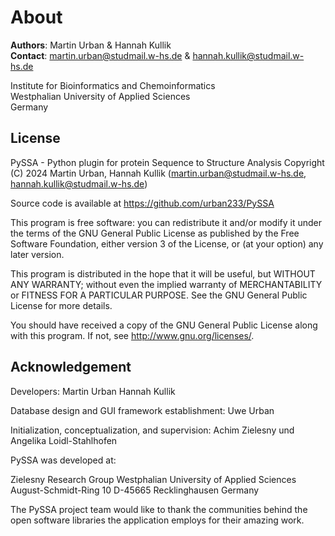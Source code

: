 # About
**Authors**: Martin Urban & Hannah Kullik <br>
**Contact**: martin.urban@studmail.w-hs.de & hannah.kullik@studmail.w-hs.de <br>

Institute for Bioinformatics and Chemoinformatics <br>
Westphalian University of Applied Sciences <br>
Germany <br>

## License
PySSA - Python plugin for protein Sequence to Structure Analysis
Copyright (C) 2024 Martin Urban, Hannah Kullik
(martin.urban@studmail.w-hs.de, hannah.kullik@studmail.w-hs.de)

Source code is available at <https://github.com/urban233/PySSA>

This program is free software: you can redistribute it and/or modify
it under the terms of the GNU General Public License as published by
the Free Software Foundation, either version 3 of the License, or
(at your option) any later version.

This program is distributed in the hope that it will be useful,
but WITHOUT ANY WARRANTY; without even the implied warranty of
MERCHANTABILITY or FITNESS FOR A PARTICULAR PURPOSE. See the
GNU General Public License for more details.

You should have received a copy of the GNU General Public License
along with this program. If not, see <http://www.gnu.org/licenses/>.

## Acknowledgement
Developers:
    Martin Urban
    Hannah Kullik

Database design and GUI framework establishment:
Uwe Urban

Initialization, conceptualization, and supervision:
Achim Zielesny und Angelika Loidl-Stahlhofen

PySSA was developed at:

Zielesny Research Group
Westphalian University of Applied Sciences
August-Schmidt-Ring 10
D-45665 Recklinghausen Germany

The PySSA project team would like to thank the communities
behind the open software libraries the application employs for
their amazing work.

